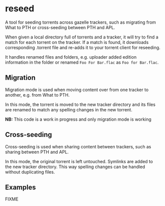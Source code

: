 # reseed

A tool for seeding torrents across gazelle trackers,
such as migrating from What to PTH
or cross-seeding between PTH and APL.

When given a local directory full of torrents and a tracker,
it will try to find a match for each torrent on the tracker.
If a match is found, it downloads corresponding .torrent file
and re-adds it to your torrent client for reseeding.

It handles renamed files and folders,
e.g. uploader added edition information in the folder
or renamed `Foo For Bar.flac` as `Foo for Bar.flac`.

## Migration

Migration mode is used when moving content over from one tracker to another,
e.g. from What to PTH.

In this mode,
the torrent is moved to the new tracker directory
and its files are renamed to match any spelling changes in the new torrent.

**NB:**  This code is a work in progress and only migration mode is working

## Cross-seeding

Cross-seeding is used when sharing content between trackers,
such as sharing between PTH and APL.

In this mode, the original torrent is left untouched.
Symlinks are added to the new tracker directory.
This way spelling changes can be handled without duplicating files.

## Examples

FIXME

